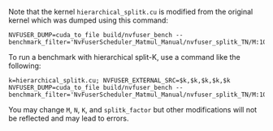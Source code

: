 Note that the kernel `hierarchical_splitk.cu` is modified from the original kernel which was dumped using this command:
```
NVFUSER_DUMP=cuda_to_file build/nvfuser_bench --benchmark_filter='NvFuserScheduler_Matmul_Manual/nvfuser_splitk_TN/M:1024/N:2048/K:4096/warps:4/stages:5/splitk_factor:4/smem_epilogue:1'
```

To run a benchmark with hierarchical split-K, use a command like the following:
```
k=hierarchical_splitk.cu; NVFUSER_EXTERNAL_SRC=$k,$k,$k,$k,$k NVFUSER_DUMP=cuda_to_file build/nvfuser_bench --benchmark_filter='NvFuserScheduler_Matmul_Manual/nvfuser_splitk_TN/M:1024/N:2048/K:4096/warps:4/stages:5/splitk_factor:4/smem_epilogue:1'
```
You may change `M`, `N`, `K`, and `splitk_factor` but other modifications will not be reflected and may lead to errors.
